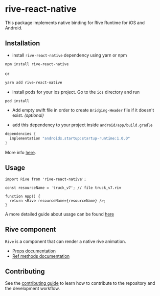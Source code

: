 # rive-react-native

This package implements native binding for Rive Runtime for iOS and Android.

## Installation

- install `rive-react-native` dependency using yarn or npm

```sh
npm install rive-react-native
```

or

```sh
yarn add rive-react-native
```

- install pods for your ios project. Go to the `ios` directory and run

```sh
pod install
```

- Add empty swift file in order to create `Bridging-Header` file if it doesn't exist. _(optional)_

- add this dependency to your project inside `android/app/build.gradle`

```groovy
dependencies {
  implementation "androidx.startup:startup-runtime:1.0.0"
}
```

More info [here](https://github.com/rive-app/rive-android#manually-initializing-rive).

## Usage

```tsx
import Rive from 'rive-react-native';

const resourceName = 'truck_v7'; // file truck_v7.riv

function App() {
  return <Rive resourceName={resourceName} />;
}
```

A more detailed guide about usage can be found [here](./docs/usage-guide.md)

## Rive component

`Rive` is a component that can render a native rive animation.

- [Props documentation](./docs/rive-react-native-reference.md#props)
- [Ref methods documentation](./docs/rive-react-native-reference.md#ref-methods)

## Contributing

See the [contributing guide](CONTRIBUTING.md) to learn how to contribute to the repository and the development workflow.
